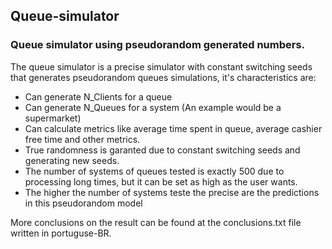 ## Queue-simulator

### Queue simulator using pseudorandom generated numbers.

The queue simulator is a precise simulator with constant switching seeds that generates pseudorandom queues simulations, it's characteristics are:

- Can generate N_Clients for a queue
- Can generate N_Queues for a system (An example would be a supermarket)
- Can calculate metrics like average time spent in queue, average cashier free time and other metrics.
- True randomness is garanted due to constant switching seeds and generating new seeds.
- The number of systems of queues tested is exactly 500 due to processing long times, but it can be set as high as the user wants.
- The higher the number of systems teste the precise are the predictions in this pseudorandom model

More conclusions on the result can be found at the conclusions.txt file written in portuguse-BR.

